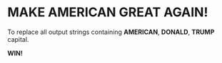 # MAKE AMERICAN GREAT AGAIN!

To replace all output strings containing **AMERICAN**, **DONALD**, **TRUMP** capital.

**WIN!**


